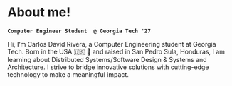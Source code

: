 # About me!
**`Computer Engineer Student  @ Georgia Tech '27`**

Hi, I’m Carlos David Rivera, a Computer Engineering student at Georgia Tech. Born in the USA 🇺🇸 🦅 and raised in San Pedro Sula, Honduras,
I am learning about Distributed Systems/Software Design & Systems and Architecture. I strive to bridge innovative solutions with cutting-edge technology to make a meaningful impact.
